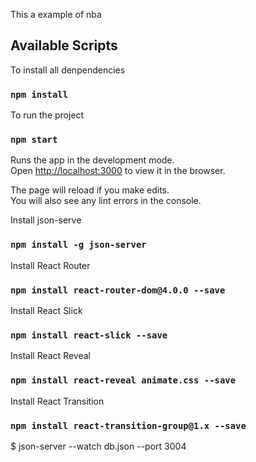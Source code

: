 This a example of nba
## Available Scripts
To install all denpendencies
### `npm install`

To run the project
### `npm start`

Runs the app in the development mode.<br>
Open [http://localhost:3000](http://localhost:3000) to view it in the browser.

The page will reload if you make edits.<br>
You will also see any lint errors in the console.

Install json-serve 
### `npm install -g json-server`

Install React Router
### `npm install react-router-dom@4.0.0 --save`


Install React Slick
### `npm install react-slick --save`


Install React Reveal
### `npm install react-reveal animate.css --save`

Install React Transition
### `npm install react-transition-group@1.x --save`

$ json-server --watch db.json --port 3004

